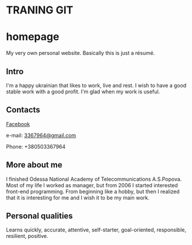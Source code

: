 # TRANING GIT
# homepage
My very own personal website. Basically this is just a résumé.

## Intro
I'm a happy ukrainian that likes to work, live and rest. I wish to have a good stable work with a good profit. I'm glad when my work is useful.

## Contacts
  [Facebook](https://www.facebook.com/area51m)
  
  e-mail: 3367964@gmail.com
  
  Phone: +380503367964

## More about me
I finished Odessa National Academy of Telecommunications A.S.Popova. Most of my life I worked as manager, but from 2006 I started interested front-end programming. From beginning like a hobby, but then I realized that it is interesting for me and I wish it to be my main work.

## Personal qualities
Learns quickly, accurate, attentive, self-starter, goal-oriented, responsible, resilient, positive.
